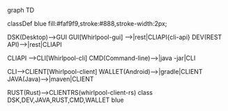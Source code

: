 graph TD

classDef blue fill:#faf9f9,stroke:#888,stroke-width:2px;

DSK(Desktop)-->GUI
GUI[Whirlpool-gui] -->|rest|CLIAPI{cli-api}
DEV(REST API)-->|rest|CLIAPI

CLIAPI -->CLI[Whirlpool-cli]
CMD(Command-line)-->|java -jar|CLI

CLI-->CLIENT[Whirlpool-client]
WALLET(Android)-->|gradle|CLIENT
JAVA(Java)-->|maven|CLIENT

RUST(Rust)-->CLIENTRS(whirlpool-client-rs)
class DSK,DEV,JAVA,RUST,CMD,WALLET blue
